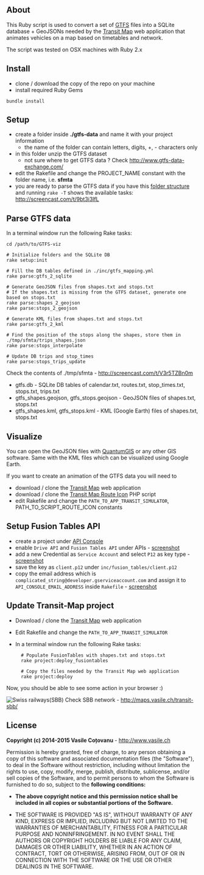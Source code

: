 ## About

This Ruby script is used to convert a set of [GTFS](https://developers.google.com/transit/gtfs/reference) files into a SQLite database + GeoJSONs needed by the [Transit Map](https://github.com/vasile/transit-map) web application that animates vehicles on a map based on timetables and network.

The script was tested on OSX machines with Ruby 2.x

## Install

- clone / download the copy of the repo on your machine
- install required Ruby Gems

`bundle install`

## Setup

- create a folder inside **./gtfs-data** and name it with your project information
  - the name of the folder can contain letters, digits, +, - characters only
- in this folder unzip the GTFS dataset
  - not sure where to get GTFS data ? Check http://www.gtfs-data-exchange.com/
- edit the Rakefile and change the PROJECT_NAME constant with the folder name, i.e. **sfmta**
- you are ready to parse the GTFS data if you have this [folder structure](http://screencast.com/t/E78YDBuE) and running `rake -T` shows the available tasks: http://screencast.com/t/9bt3i3lfL


## Parse GTFS data

In a terminal window run the following Rake tasks:

	cd /path/to/GTFS-viz

	# Initialize folders and the SQLite DB
	rake setup:init	
	
	# Fill the DB tables defined in ./inc/gtfs_mapping.yml
	rake parse:gtfs_2_sqlite
	
	# Generate GeoJSON files from shapes.txt and stops.txt
	# If the shapes.txt is missing from the GTFS dataset, generate one based on stops.txt
	rake parse:shapes_2_geojson
	rake parse:stops_2_geojson
	
	# Generate KML files from shapes.txt and stops.txt
	rake parse:gtfs_2_kml
  	
	# Find the position of the stops along the shapes, store them in ./tmp/sfmta/trips_shapes.json
	rake parse:stops_interpolate
  	
	# Update DB trips and stop_times
	rake parse:stops_trips_update

Check the contents of ./tmp/sfmta - http://screencast.com/t/V3r5TZBn0m
- gtfs.db - SQLite DB tables of calendar.txt, routes.txt, stop_times.txt, stops.txt, trips.txt
- gtfs_shapes.geojson, gtfs_stops.geojson - GeoJSON files of shapes.txt, stops.txt
- gtfs_shapes.kml, gtfs_stops.kml - KML (Google Earth) files of shapes.txt, stops.txt

## Visualize

You can open the GeoJSON files with [QuantumGIS](https://www.qgis.org/en/site/forusers/download.html) or any other GIS software. Same with the KML files which can be visualized using Google Earth.

If you want to create an animation of the GTFS data you will need to

- download / clone the [Transit Map](https://github.com/vasile/transit-map) web application
- download / clone the [Transit Map Route Icon](https://github.com/vasile/transit-map-route-icon) PHP script
- edit Rakefile and change the `PATH_TO_APP_TRANSIT_SIMULATOR`, PATH_TO_SCRIPT_ROUTE_ICON constants

## Setup Fusion Tables API

- create a project under [API Console](https://console.developers.google.com/)
- enable `Drive API` and `Fusion Tables API` under APIs - [screenshot](http://take.ms/eBNt6)
- add a new Credential as `Service Account` and select `P12` as key type - [screenshot](http://take.ms/MrlKz)
- save the key as `client.p12` under `inc/fusion_tables/client.p12`
- copy the email address which is `complicated_string@developer.gserviceaccount.com` and assign it to `API_CONSOLE_EMAIL_ADDRESS` inside `Rakefile` - [screenshot](http://take.ms/bHy2f)

## Update Transit-Map project

- Download / clone the [Transit Map](https://github.com/vasile/transit-map) web application

- Edit Rakefile and change the `PATH_TO_APP_TRANSIT_SIMULATOR`

- In a terminal window run the following Rake tasks:
	
		# Populate FusionTables with shapes.txt and stops.txt
		rake project:deploy_fusiontables
  	
		# Copy the files needed by the Transit Map web application
		rake project:deploy
  
Now, you should be able to see some action in your browser :)

![Swiss railways(SBB)](https://raw.github.com/vasile/transit-map/master/static/images/github_badge_800px.png "Swiss railways(SBB)")
Check SBB network - http://maps.vasile.ch/transit-sbb/
  
## License

**Copyright (c) 2014-2015 Vasile Coțovanu** - http://www.vasile.ch
 
Permission is hereby granted, free of charge, to any person obtaining a copy of this software and associated documentation files (the "Software"), to deal in the Software without restriction, including without limitation the rights to use, copy, modify, merge, publish, distribute, sublicense, and/or sell copies of the Software, and to permit persons to whom the Software is furnished to do so, subject to the **following conditions:**
 
* **The above copyright notice and this permission notice shall be included in all copies or substantial portions of the Software.**
 
* THE SOFTWARE IS PROVIDED "AS IS", WITHOUT WARRANTY OF ANY KIND, EXPRESS OR IMPLIED, INCLUDING BUT NOT LIMITED TO THE WARRANTIES OF MERCHANTABILITY, FITNESS FOR A PARTICULAR PURPOSE AND NONINFRINGEMENT. IN NO EVENT SHALL THE AUTHORS OR COPYRIGHT HOLDERS BE LIABLE FOR ANY CLAIM, DAMAGES OR OTHER LIABILITY, WHETHER IN AN ACTION OF CONTRACT, TORT OR OTHERWISE, ARISING FROM, OUT OF OR IN CONNECTION WITH THE SOFTWARE OR THE USE OR OTHER DEALINGS IN THE SOFTWARE.
